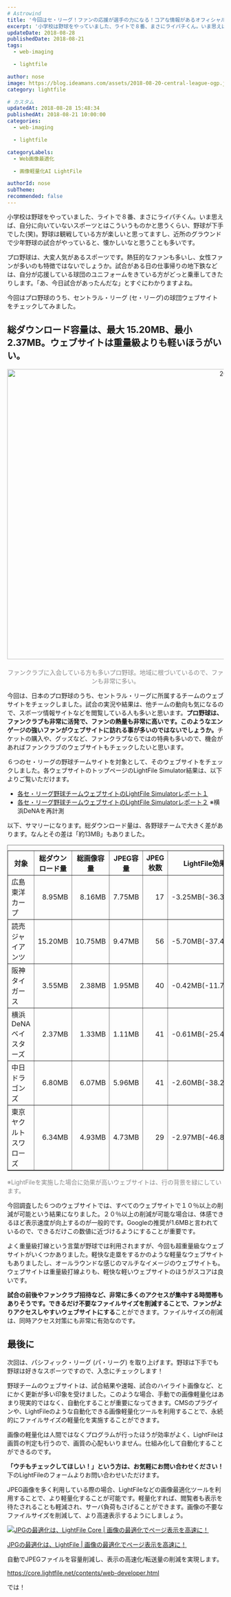```yaml
---
# Astrowind
title: '今回はセ・リーグ！ファンの応援が選手の力になる！コアな情報があるオフィシャルサイトは、画像軽量化でサクサク閲覧できるようにすれば、ファンのギガも節約ができる！'
excerpt: '小学校は野球をやっていました、ライトで８番、まさにライパチくん。いま思えば、自分...'
updateDate: 2018-08-28
publishedDate: 2018-08-21
tags: 
  - web-imaging

  - lightfile

author: nose
image: https://blog.ideamans.com/assets/2018-08-20-central-league-ogp.jpg
category: lightfile

# カスタム
updatedAt: 2018-08-28 15:48:34
publishedAt: 2018-08-21 10:00:00
categories: 
  - web-imaging

  - lightfile

categoryLabels: 
  - Web画像最適化

  - 画像軽量化AI LightFile

authorId: nose
subTheme: 
recommended: false
---
```


<p>小学校は野球をやっていました、ライトで８番、まさにライパチくん。いま思えば、自分に向いていないスポーツとはこういうものかと思うくらい、野球が下手でした(笑)。野球は観戦している方が楽しいと思ってますし、近所のグラウンドで少年野球の試合がやっていると、懐かしいなと思うことも多いです。</p>
<p>プロ野球は、大変人気があるスポーツです。熱狂的なファンも多いし、女性ファンが多いのも特徴ではないでしょうか。試合がある日の仕事帰りの地下鉄などは、自分が応援している球団のユニフォームをきている方がどっと乗車してきたりします。「あ、今日試合があったんだな」とすぐにわかりますよね。</p>
<p>今回はプロ野球のうち、セントラル・リーグ (セ・リーグ)の球団ウェブサイトをチェックしてみました。</p>
<h2>総ダウンロード容量は、最大 15.20MB、最小 2.37MB。ウェブサイトは重量級よりも軽いほうがいい。</h2>
<p><img alt="2018-08-20-central-league-01.jpg" src="https://blog.ideamans.com/assets/2018-08-20-central-league-01.jpg" width="1200" height="675" class="mt-image-center" style="text-align: center; display: block; margin: 0 auto 20px;"></p>
<p style="text-align: center;"><span style="color: #888888;">ファンクラブに入会している方も多いプロ野球。地域に根づいているので、ファンも非常に多い。</span></p>
<p>今回は、日本のプロ野球のうち、セントラル・リーグに所属するチームのウェブサイトをチェックしました。試合の実況や結果は、他チームの動向も気になるので、スポーツ情報サイトなどを閲覧している人も多いと思います。<strong>プロ野球は、ファンクラブも非常に活発で、ファンの熱量も非常に高いです。このようなエンゲージの強いファンがウェブサイトに訪れる事が多いのではないでしょうか。</strong>チケットの購入や、グッズなど、ファンクラブならではの特典も多いので、機会があればファンクラブのウェブサイトもチェックしたいと思います。</p>
<p>６つのセ・リーグの野球チームサイトを対象として、そのウェブサイトをチェックしました。各ウェブサイトのトップページのLightFile Simulator結果は、以下よりご覧いただけます。</p>
<ul><li><a href="https://simulator.lightfile.net/reports/001eddbe8b7f542dca84b523f7db15558e4d0b4bf0c380afe66e2fc4ca1f4d5c" target="_blank">各セ・リーグ野球チームウェブサイトのLightFile Simulatorレポート１</a></li><li><a href="https://simulator.lightfile.net/reports/c0acfa49687470249cc70b170459c5511be83fce590b7c6048f14861059c22d9" target="_blank">各セ・リーグ野球チームウェブサイトのLightFile Simulatorレポート２</a> ※横浜DeNAを再計測</li></ul>
<p>以下、サマリーになります。総ダウンロード量は、各野球チームで大きく差があります。なんとその差は「約13MB」もありました。</p>
<div class="tablewrap">
<table border="1" cellpadding="5" cellspacing="0" class="tablestyle"><caption></caption>
<tbody>
<tr><th>対象</th><th>総ダウンロード量</th><th>総画像容量</th><th>JPEG容量</th><th>JPEG枚数</th><th>LightFile効果</th></tr>
<tr class="bg-success text-white">
<td>広島東洋カープ</td>
<td style="text-align: right;">8.95MB</td>
<td style="text-align: right;">8.16MB</td>
<td style="text-align: right;">7.75MB</td>
<td style="text-align: right;">17</td>
<td style="text-align: center;">-3.25MB(-36.33%)</td>
</tr>
<tr class="bg-success text-white">
<td>読売ジャイアンツ</td>
<td style="text-align: right;">15.20MB</td>
<td style="text-align: right;">10.75MB</td>
<td style="text-align: right;">9.47MB</td>
<td style="text-align: right;">56</td>
<td style="text-align: center;"><span>-5.70MB(-37.49%)</span></td>
</tr>
<tr class="bg-success text-white">
<td>阪神タイガース</td>
<td style="text-align: right;">3.55MB</td>
<td style="text-align: right;">2.38MB</td>
<td style="text-align: right;">1.95MB</td>
<td style="text-align: right;">40</td>
<td style="text-align: center;"><span>-0.42MB(-11.73%)</span></td>
</tr>
<tr class="bg-success text-white">
<td>横浜DeNAベイスターズ</td>
<td style="text-align: right;">2.37MB</td>
<td style="text-align: right;">1.33MB</td>
<td style="text-align: right;">1.11MB</td>
<td style="text-align: right;">41</td>
<td style="text-align: center;"><span>-0.61MB(-25.43%)</span></td>
</tr>
<tr class="bg-success text-white">
<td>中日ドラゴンズ</td>
<td style="text-align: right;">6.80MB</td>
<td style="text-align: right;">6.07MB</td>
<td style="text-align: right;">5.96MB</td>
<td style="text-align: right;">41</td>
<td style="text-align: center;">-2.60MB(-38.20%)</td>
</tr>
<tr class="bg-success text-white">
<td>東京ヤクルトスワローズ</td>
<td style="text-align: right;">6.34MB</td>
<td style="text-align: right;">4.93MB</td>
<td style="text-align: right;">4.73MB</td>
<td style="text-align: right;">29</td>
<td style="text-align: center;">-2.97MB(-46.88%)</td>
</tr>
</tbody>
</table></div>
<p><span style="color: #888888;">※LightFileを実施した場合に効果が高いウェブサイトは、行の背景を緑にしています。</span></p>
<p>今回調査した６つのウェブサイトでは、すべてのウェブサイトで１０％以上の削減が可能という結果になりました。２０％以上の削減が可能な場合は、体感できるほど表示速度が向上するのが一般的です。Googleの推奨が1.6MBと言われているので、できるだけこの数値に近づけるようにすることが重要です。</p>
<p>よく重量級打線という言葉が野球では利用されますが、今回も超重量級なウェブサイトがいくつかありました。軽快な走塁をするかのような軽量なウェブサイトもありましたし、オールラウンドな感じのマルチなイメージのウェブサイトも。ウェブサイトは重量級打線よりも、軽快な軽いウェブサイトのほうがスコアは良いです。</p>
<p><strong>試合の前後やファンクラブ招待など、非常に多くのアクセスが集中する時間帯もありそうです。できるだけ不要なファイルサイズを削減することで、ファンがよりアクセスしやすいウェブサイトにする</strong>ことができます。ファイルサイズの削減は、同時アクセス対策にも非常に有効なのです。</p>
<h2>最後に</h2>
<p>次回は、パシフィック・リーグ (パ・リーグ) を取り上げます。野球は下手でも野球は好きなスポーツですので、入念にチェックします！</p>
<p>野球チームのウェブサイトは、試合結果や速報、試合のハイライト画像など、とにかく更新が多い印象を受けました。このような場合、手動での画像軽量化はあまり現実的ではなく、自動化することが重要になってきます。CMSのプラグインや、LightFileのような自動化できる画像軽量化ツールを利用することで、永続的にファイルサイズの軽量化を実施することができます。</p>
<p>画像の軽量化は人間ではなくプログラムが行ったほうが効率がよく、LightFileは画質の判定も行うので、画質の心配もいりません。仕組み化して自動化することができるのです。</p>
<p><strong>「ウチもチェックしてほしい！」という方は、お気軽にお問い合わせください！</strong>下のLightFileのフォームよりお問い合わせいただけます。</p>
<p>JPEG画像を多く利用している際の場合、LightFileなどの画像最適化ツールを利用することで、より軽量化することが可能です。軽量化すれば、閲覧者も表示を待たされることも軽減され、サーバ負荷もさげることができます。画像の不要なファイルサイズを削減して、より高速表示するようにしましょう。</p>
<div class="serviceBox">
<div class="serviceImage"><a href="https://core.lightfile.net/contents/web-developer.html" target="_blank"><img src="https://blog.ideamans.com/assets/service-lfc.jpg" alt="JPGの最適化は、LightFile Core | 画像の最適化でページ表示を高速に！"></a></div>
<div class="serviceText">
<p class="serviceTitle"><a href="https://core.lightfile.net/contents/web-developer.html" target="_blank">JPGの最適化は、LightFile | 画像の最適化でページ表示を高速に！</a></p>
<p class="serviceDesc">自動でJPEGファイルを容量削減し、表示の高速化/転送量の削減を実現します。</p>
<p class="serviceLink"><a href="https://core.lightfile.net/contents/web-developer.html" target="_blank">https://core.lightfile.net/contents/web-developer.html</a></p>
</div>
</div>
<p>では！</p>
